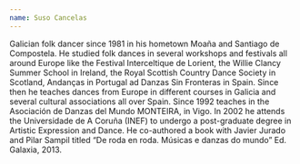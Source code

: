 ```yaml
---
name: Suso Cancelas
---
```


Galician folk dancer since 1981 in his hometown Moaña and Santiago de Compostela. He studied folk dances in several workshops and festivals all around Europe like the Festival Interceltique de Lorient, the Willie Clancy Summer School in Ireland, the Royal Scottish Country Dance Society in Scotland, Andanças in Portugal ad Danzas Sin Fronteras in Spain. Since then he teaches dances from Europe in different courses in Galicia and several cultural associations all over Spain. Since 1992 teaches in the Asociación de Danzas del Mundo MONTEIRA, in Vigo. In 2002 he attends the Universidade de A Coruña (INEF) to undergo a post-graduate degree in Artistic Expression and Dance. He co-authored a book with Javier Jurado and Pilar Sampil titled “De roda en roda. Músicas e danzas do mundo” Ed. Galaxia, 2013.
